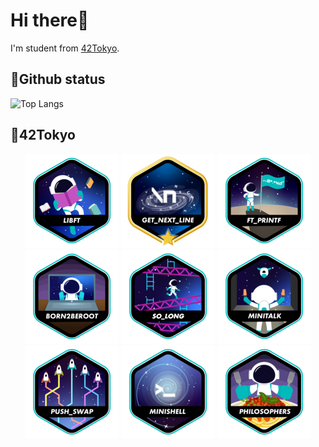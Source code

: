 # Hi there👋

I'm student from [42Tokyo](https://42tokyo.jp/).

## 🤖Github status
<p align="left">
  <img alt="Top Langs" height="150px" src="https://github-readme-stats.vercel.app/api/top-langs/?username=kotaiijima&layout=compact&show_icons=true&theme=radical" />
<!--   <img alt="github stats" height="150px" src="https://github-readme-stats.vercel.app/api?username=kotaiijima&theme=radical&show_icons=ture" /> -->
</p>

## 🚀42Tokyo

<div align="center">

[![Libft](https://github.com/kotaiijima/kotaiijima/blob/main/42_badges/libfte.png)](https://github.com/kotaiijima/libft)
[![GNL](https://github.com/kotaiijima/kotaiijima/blob/main/42_badges/get_next_linem.png)](https://github.com/kotaiijima/get_next_line)
[![ft_printf](https://github.com/kotaiijima/kotaiijima/blob/main/42_badges/ft_printfe.png)](https://github.com/kotaiijima/ft_printf)
[![B2B](https://github.com/kotaiijima/kotaiijima/blob/main/42_badges/born2beroote.png)](#)
[![so_long](https://github.com/kotaiijima/kotaiijima/blob/main/42_badges/so_longe.png)](https://github.com/kotaiijima/so_long )
[![minitalk](https://github.com/kotaiijima/kotaiijima/blob/main/42_badges/minitalke.png)](https://github.com/kotaiijima/minitalk)
[![push_swap](https://github.com/kotaiijima/kotaiijima/blob/main/42_badges/push_swape.png)](https://github.com/kotaiijima/push_swap)
[![minishell](https://github.com/kotaiijima/kotaiijima/blob/main/42_badges/minishelle.png)](#)
[![phirosophers](https://github.com/kotaiijima/kotaiijima/blob/main/42_badges/philosopherse.png)](#)

</div>
